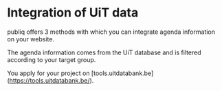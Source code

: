 ---
---

# Integration of UiT data

publiq offers 3 methods with which you can integrate agenda information on your website.

The agenda information comes from the UiT database and is filtered according to your target group.

You apply for your project on [tools.uitdatabank.be] (https://tools.uitdatabank.be/).
